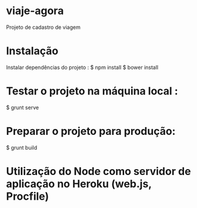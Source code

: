 # viaje-agora
Projeto de cadastro de viagem

# Instalação
Instalar dependências do projeto :
  $ npm install
  $ bower install

# Testar o projeto na máquina local :
  $ grunt serve

# Preparar o projeto para produção:
  $ grunt build

# Utilização do Node como servidor de aplicação no Heroku (web.js, Procfile)